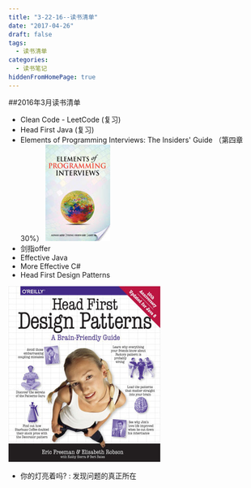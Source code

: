 ```yaml
---
title: "3-22-16--读书清单"
date: "2017-04-26"
draft: false
tags: 
  - 读书清单
categories:
  - 读书笔记
hiddenFromHomePage: true
---
```

##2016年3月读书清单
- Clean Code - LeetCode (复习)
- Head First Java  (复习)
- Elements of Programming Interviews: The Insiders' Guide
（第四章 30%）
![Elements of Programming Interviews](/static/images/leetcode/1647554-82e8db71c0d1451b.png)
- 剑指offer
- Effective Java
- More Effective C#
- Head First Design Patterns

![Head First Design Patterns](/static/images/leetcode/1647554-6ddba3110483680e.png)
- 你的灯亮着吗? : 发现问题的真正所在
